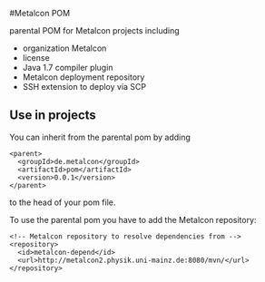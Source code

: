 #Metalcon POM

parental POM for Metalcon projects including

* organization Metalcon
* license
* Java 1.7 compiler plugin
* Metalcon deployment repository
* SSH extension to deploy via SCP

## Use in projects

You can inherit from the parental pom by adding

    <parent>
      <groupId>de.metalcon</groupId>
      <artifactId>pom</artifactId>
      <version>0.0.1</version>
    </parent>

to the head of your pom file.

To use the parental pom you have to add the Metalcon repository:

    <!-- Metalcon repository to resolve dependencies from -->
    <repository>
      <id>metalcon-depend</id>
      <url>http://metalcon2.physik.uni-mainz.de:8080/mvn/</url>
    </repository>
